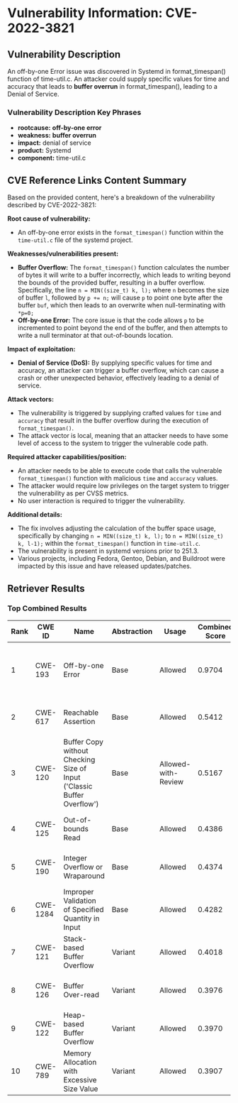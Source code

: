 # Vulnerability Information: CVE-2022-3821

## Vulnerability Description
An off-by-one Error issue was discovered in Systemd in format_timespan() function of time-util.c. An attacker could supply specific values for time and accuracy that leads to **buffer overrun** in format_timespan(), leading to a Denial of Service.

### Vulnerability Description Key Phrases
- **rootcause:** **off-by-one error**
- **weakness:** **buffer overrun**
- **impact:** denial of service
- **product:** Systemd
- **component:** time-util.c

## CVE Reference Links Content Summary
Based on the provided content, here's a breakdown of the vulnerability described by CVE-2022-3821:

**Root cause of vulnerability:**
- An off-by-one error exists in the `format_timespan()` function within the `time-util.c` file of the systemd project.

**Weaknesses/vulnerabilities present:**
- **Buffer Overflow:** The `format_timespan()` function calculates the number of bytes it will write to a buffer incorrectly, which leads to writing beyond the bounds of the provided buffer, resulting in a buffer overflow. Specifically, the line `n = MIN((size_t) k, l);` where `n` becomes the size of buffer `l`, followed by `p += n;` will cause `p` to point one byte after the buffer `buf`, which then leads to an overwrite when null-terminating with `*p=0;`
- **Off-by-one Error:** The core issue is that the code allows `p` to be incremented to point beyond the end of the buffer, and then attempts to write a null terminator at that out-of-bounds location.

**Impact of exploitation:**
- **Denial of Service (DoS):** By supplying specific values for time and accuracy, an attacker can trigger a buffer overflow, which can cause a crash or other unexpected behavior, effectively leading to a denial of service.

**Attack vectors:**
- The vulnerability is triggered by supplying crafted values for `time` and `accuracy` that result in the buffer overflow during the execution of `format_timespan()`.
- The attack vector is local, meaning that an attacker needs to have some level of access to the system to trigger the vulnerable code path.

**Required attacker capabilities/position:**
- An attacker needs to be able to execute code that calls the vulnerable `format_timespan()` function with malicious `time` and `accuracy` values.
- The attacker would require low privileges on the target system to trigger the vulnerability as per CVSS metrics.
- No user interaction is required to trigger the vulnerability.

**Additional details:**
- The fix involves adjusting the calculation of the buffer space usage, specifically by changing  `n = MIN((size_t) k, l);` to `n = MIN((size_t) k, l-1);` within the `format_timespan()` function in `time-util.c`.
- The vulnerability is present in systemd versions prior to 251.3.
- Various projects, including Fedora, Gentoo, Debian, and Buildroot were impacted by this issue and have released updates/patches.

## Retriever Results

### Top Combined Results

| Rank | CWE ID | Name | Abstraction | Usage | Combined Score | Retrievers | Individual Scores |
|------|--------|------|-------------|-------|---------------|------------|-------------------|
| 1 | CWE-193 | Off-by-one Error | Base | Allowed | 0.9704 | dense, sparse, graph | dense: 0.593, sparse: 0.552, graph: 1.000 |
| 2 | CWE-617 | Reachable Assertion | Base | Allowed | 0.5412 | sparse, graph | sparse: 0.321, graph: 1.000 |
| 3 | CWE-120 | Buffer Copy without Checking Size of Input ('Classic Buffer Overflow') | Base | Allowed-with-Review | 0.5167 | sparse, graph | sparse: 0.321, graph: 1.000 |
| 4 | CWE-125 | Out-of-bounds Read | Base | Allowed | 0.4386 | sparse, graph | sparse: 0.339, graph: 0.684 |
| 5 | CWE-190 | Integer Overflow or Wraparound | Base | Allowed | 0.4374 | dense, sparse | dense: 0.525, sparse: 0.305 |
| 6 | CWE-1284 | Improper Validation of Specified Quantity in Input | Base | Allowed | 0.4282 | dense, sparse | dense: 0.508, sparse: 0.304 |
| 7 | CWE-121 | Stack-based Buffer Overflow | Variant | Allowed | 0.4018 | dense, sparse | dense: 0.527, sparse: 0.300 |
| 8 | CWE-126 | Buffer Over-read | Variant | Allowed | 0.3976 | dense, sparse | dense: 0.519, sparse: 0.299 |
| 9 | CWE-122 | Heap-based Buffer Overflow | Variant | Allowed | 0.3970 | dense, sparse | dense: 0.509, sparse: 0.307 |
| 10 | CWE-789 | Memory Allocation with Excessive Size Value | Variant | Allowed | 0.3907 | dense, sparse | dense: 0.504, sparse: 0.299 |

